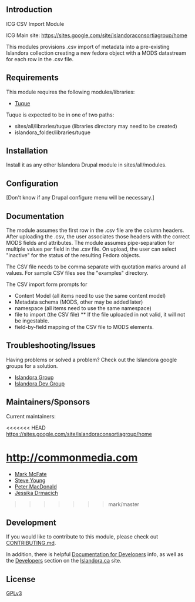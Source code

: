 ## Introduction

ICG CSV Import Module

ICG Main site:  https://sites.google.com/site/islandoraconsortiagroup/home

This modules provisions .csv import of metadata into a pre-existing Islandora collection creating a new fedora object with a MODS datastream for each row in the .csv file. 

## Requirements

This module requires the following modules/libraries:

* [Tuque](https://github.com/islandora/tuque)

Tuque is expected to be in one of two paths:

* sites/all/libraries/tuque (libraries directory may need to be created)
* islandora_folder/libraries/tuque

## Installation

Install it as any other Islandora Drupal module in sites/all/modules.

## Configuration

[Don't know if any Drupal configure menu will be necessary.]

## Documentation

The module assumes the first row in the .csv file are the column headers. After uploading the .csv, the user associates those headers with the correct MODS fields and attributes. The module assumes pipe-separation for multiple values per field in the .csv file. On upload, the user can select "inactive" for the status of the resulting Fedora objects.

The CSV file needs to be comma separate with quotation marks around all values. For sample CSV files see the "examples" directory. 

The CSV import form prompts for
* Content Model (all items need to use the same content model)
* Metadata schema (MODS, other may be added later)
* namespace (all items need to use the same namespace)
* file to import (the CSV file)
** If the file uploaded in not valid, it will not be ingestable.
* field-by-field mapping of the CSV file to MODS elements.

## Troubleshooting/Issues

Having problems or solved a problem? Check out the Islandora google groups for a solution.

* [Islandora Group](https://groups.google.com/forum/?hl=en&fromgroups#!forum/islandora)
* [Islandora Dev Group](https://groups.google.com/forum/?hl=en&fromgroups#!forum/islandora-dev)

## Maintainers/Sponsors

Current maintainers:

<<<<<<< HEAD
https://sites.google.com/site/islandoraconsortiagroup/home

http://commonmedia.com
=======
* [Mark McFate](https://github.com/McFateM)
* [Steve Young](https://github.com/hamhpc)
* [Peter MacDonald](https://github.com/petermacdonald)
* [Jessika Drmacich](https:/github.com/jgd1)
>>>>>>> mark/master

## Development

If you would like to contribute to this module, please check out [CONTRIBUTING.md](CONTRIBUTING.md). 

In addition, there is helpful [Documentation for Developers](https://github.com/Islandora/islandora/wiki#wiki-documentation-for-developers) info, as well as the [Developers](http://islandora.ca/developers) section on the [Islandora.ca](http://islandora.ca) site.

## License

[GPLv3](http://www.gnu.org/licenses/gpl-3.0.txt)



